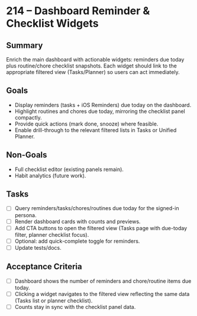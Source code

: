 # 214 – Dashboard Reminder & Checklist Widgets

## Summary
Enrich the main dashboard with actionable widgets: reminders due today plus routine/chore checklist snapshots. Each widget should link to the appropriate filtered view (Tasks/Planner) so users can act immediately.

## Goals
- Display reminders (tasks + iOS Reminders) due today on the dashboard.
- Highlight routines and chores due today, mirroring the checklist panel compactly.
- Provide quick actions (mark done, snooze) where feasible.
- Enable drill-through to the relevant filtered lists in Tasks or Unified Planner.

## Non-Goals
- Full checklist editor (existing panels remain).
- Habit analytics (future work).

## Tasks
- [ ] Query reminders/tasks/chores/routines due today for the signed-in persona.
- [ ] Render dashboard cards with counts and previews.
- [ ] Add CTA buttons to open the filtered view (Tasks page with due-today filter, planner checklist focus).
- [ ] Optional: add quick-complete toggle for reminders.
- [ ] Update tests/docs.

## Acceptance Criteria
- [ ] Dashboard shows the number of reminders and chore/routine items due today.
- [ ] Clicking a widget navigates to the filtered view reflecting the same data (Tasks list or planner checklist).
- [ ] Counts stay in sync with the checklist panel data.

